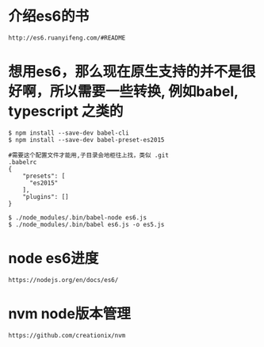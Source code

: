 
# 介绍es6的书
	http://es6.ruanyifeng.com/#README

# 想用es6，那么现在原生支持的并不是很好啊，所以需要一些转换, 例如babel, typescript 之类的
	$ npm install --save-dev babel-cli
	$ npm install --save-dev babel-preset-es2015

	#需要这个配置文件才能用,子目录会地柜往上找，类似 .git
	.babelrc
	{
	    "presets": [
	      "es2015"
	    ],
	    "plugins": []
	}

	$ ./node_modules/.bin/babel-node es6.js
	$ ./node_modules/.bin/babel es6.js -o es5.js


# node es6进度
	https://nodejs.org/en/docs/es6/

# nvm node版本管理
	https://github.com/creationix/nvm